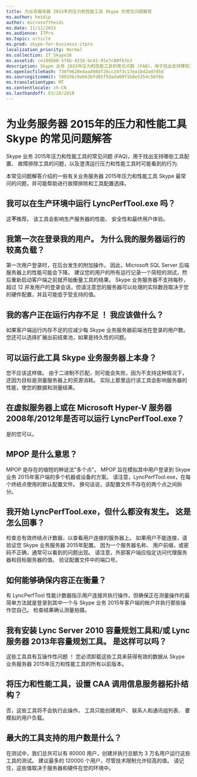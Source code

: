```yaml
---
title: 为业务服务器 2015年的压力和性能工具 Skype 的常见问题解答
ms.author: heidip
author: microsoftheidi
ms.date: 11/11/2015
ms.audience: ITPro
ms.topic: article
ms.prod: skype-for-business-itpro
localization_priority: Normal
ms.collection: IT_Skype16
ms.assetid: ce18db60-5f6b-423d-bc41-91e7c80fb7e3
description: Skype 业务 2015年压力和性能工具的常见问题 (FAQ)，用于找出支持哪些工具配置、 故障排除工具的问题，以及澄清运行压力和性能工具时可能看到的行为.
ms.openlocfilehash: 730f9620e4aa498df26cc24f3c17ea1bd2ad7d5d
ms.sourcegitcommit: 7d819bc9eb63bfd85f5dada09f1b8e5354c56f6b
ms.translationtype: MT
ms.contentlocale: zh-CN
ms.lasthandoff: 03/28/2018
---
```

# <a name="faq-for-the-skype-for-business-server-2015-stress-and-performance-tool"></a>为业务服务器 2015年的压力和性能工具 Skype 的常见问题解答
 
Skype 业务 2015年压力和性能工具的常见问题 (FAQ)，用于找出支持哪些工具配置、 故障排除工具的问题，以及澄清运行压力和性能工具时可能看到的行为.
  
 本常见问题解答介绍的一些有关业务服务器 2015年压力和性能工具 Skype 最常问的问题，并可能帮助进行故障排除和工具配置选择。
  
## <a name="can-i-run-lyncperftoolexe-in-production"></a>我可以在生产环境中运行 LyncPerfTool.exe 吗？

这**不**推荐。 该工具会影响生产服务器的性能、 安全性和最终用户体验。
  
## <a name="im-logging-my-users-on-for-the-first-time-why-are-my-servers-running-a-high-load"></a>我第一次在登录我的用户。 为什么我的服务器运行的较高负载？

第一次用户登录时，在后台发生的附加操作。 因此，Microsoft SQL Server 后端服务器上的性能可能会下降。 建议您的用户的所有运行记录一个简短的测试，然后重新启动客户端之前就开始衡量工具的结果。 Skype 业务服务器不支持每秒，超过 12 并发用户的登录会话，但请注意您的服务器可以处理的实际数目取决于您的硬件配置，并且可能低于受支持的值。
  
## <a name="my-clients-are-running-out-of-memory-what-should-i-do"></a>我的客户正在运行内存不足 ！ 我应该做什么？

如果客户端运行内存不足的应减少每 Skype 业务服务器前端池在登录的用户数。 您还可以选择扩展出前结束池，如果是持久性的问题。
  
## <a name="can-i-run-this-tool-on-a-skype-for-business-server-itself"></a>可以运行此工具 Skype 业务服务器上本身？

您不应该这样做。 由于二进制不匹配，则可能会失败，因为不支持这种情况下，还因为目标是测量服务器上的资源消耗。 实际上那里运行该工具会影响服务器的性能，使您的数据和测量结果。
  
## <a name="can-i-run-lyncperftoolexe-on-a-virtual-server-or-on-microsoft-hyper-v-server-20082012"></a>在虚拟服务器上或在 Microsoft Hyper-V 服务器 2008年/2012年是否可以运行 LyncPerfTool.exe？

是的您可以。
  
## <a name="what-does-mpop-mean"></a>MPOP 是什么意思？

MPOP 是存在的缩短的种说法"多个点"。 MPOP 旨在模拟其中用户登录到 Skype 业务 2015年客户端的多个机器或设备的方案。 请注意，LyncPerfTool.exe，在每个终结点使用的默认配置文件。 换句话说，该配置文件不存在的两个点之间拆分。
  
## <a name="i-started-lyncperftoolexe-but-nothing-is-happening-whats-going-on"></a>我开始 LyncPerfTool.exe，但什么都没有发生。 这是怎么回事？

检查总有效终结点计数器，以查看用户连接的服务器上。 如果用户不能连接，请验证您 Skype 业务服务器 2015年配置。 因为一个服务器名称、 用户前缀，或密码不正确，通常可以看到的问题出现。 请注意，外部客户端应指定访问代理服务器和目标服务器的值。 验证配置文件中的端口号。
  
## <a name="how-can-i-be-sure-that-something-is-being-measured"></a>如何能够确保内容正在衡量？

有 LyncPerfTool 性能计数器指示用户连接并执行操作，但确保正在测量操作的最简单方法就是登录到其中一个与 Skype 业务 2015年客户端的帐户并执行那些操作您自己。 检查结果确认测量拍摄。
  
## <a name="i-have-lync-server-2010-capacity-planning-tools-andor-lync-server-2013-capacity-planning-tools-installed-is-that-okay"></a>我有安装 Lync Server 2010 容量规划工具和/或 Lync 服务器 2013年容量规划工具。 是这样可以吗？

 这些工具具有互操作性问题 ！ 您必须卸载这些工具来获得有效的数据从 Skype 业务服务器 2015年压力和性能工具的所有以前版本。
  
## <a name="will-the-stress-and-performance-tools-set-up-the-caa-call-information-server-topology"></a>将压力和性能工具，设置 CAA 调用信息服务器拓扑结构？

否，这些工具将不会执行此操作。 工具只能创建用户、 联系人和通讯组列表、 要模拟的用户负载。
  
## <a name="what-is-the-maximum-number-of-users-that-the-tools-support"></a>最大的工具支持的用户数是什么？

在测试中，我们总共可以有 80000 用户，创建并执行总额为 3 万名用户运行这些工具的测试。 建议最多的 120000 个用户，尽管技术限制允许较高的值。 请记住，这些值取决于服务器和硬件在您的环境中。
  

